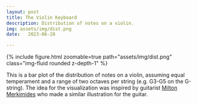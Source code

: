```yaml
---
layout: post
title: The Violin Keyboard
description: Distribution of notes on a violin.
img: assets/img/dist.png
date:   2023-06-28

---
```



{% include figure.html zoomable=true path="assets/img/dist.png" class="img-fluid rounded z-depth-1" %}

This is a bar plot of the distribution of notes on a violin, assuming equal temperament and a range of two octaves per string (e.g. G3-G5 on the G-string). The idea for the visualization was inspired by guitarist [Milton Merkimides](https://www.miltonline.com/musical-illustrations/) who made a similar illustration for the guitar.  
